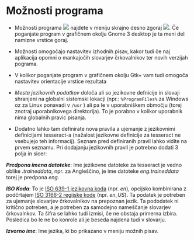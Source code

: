 # Možnosti programa

- Možnosti programa ![](https://raw.githubusercontent.com/manisandro/gImageReader/master/packaging/win32/skel/share/icons/hicolor/22x22/categories/preferences-system.png) najdete v meniju skrajno desno zgoraj ![](https://raw.githubusercontent.com/manisandro/gImageReader/master/packaging/win32/skel/share/icons/hicolor/22x22/categories/preferences-system.png). Če poganjate program v grafičnem okolju Gnome 3 desktop je ta meni del namizne vrstice goraj.

- Možnosti omogočajo nastavitev izhodnih pisav, kakor tudi če naj aplikacija opomni o mankajočih slovarjev črkovalnikov ter novih verzijah pograma.

- V kolikor poganjate program v grafičnem okolju Gtk+ vam tudi omogoča nastavitev orientacije vrstice rezultata

- *Mesta jezikovnih podatkov* določa ali so jezikovne defnicije in slovaji shranjeni na globalni sistemski lokacji (npr.: `%ProgramFiles%` za Windows oz za Linux ponavadi v `/usr` ) ali pa le v uporabniškem območju (torej znotraj uporabnikovega direktorija). To je porabno v kolikor uporabnik nima globalnih pravic pisanja.

- Dodatno lahko tam definirate nova pravila a ujemanje z jezikovnimi definicijami tesseract-a (nažalost jezikovne definicije za tesseract ne vsebujejo teh informacij). Seznam pred definiranih pravil lahko vidite na prvem seznamu. Pri dodajanju jezikovnih pravil je potrebno dodati 3 polja in sicer:

***Predpona imena datoteke***: Ime jezikovne datoteke za tesseract je vedno oblike *<predpona>.traineddata*, npr. za Angleščino, je ime datoteke *eng.traineddata* torej je predpona *eng*.

***ISO Koda***: To je [ISO 639-1 jezikovna koda](http://en.wikipedia.org/wiki/List_of_ISO_639-1_codes) (npr. *en*), opcijsko kombinirana z podčrtajem [ISO 3166-2 regijske kode](http://en.wikipedia.org/wiki/ISO_3166-2) (npr. *en_US*). Ta podatek je potreben za ujemanje slovarjev črkovalnikov na prepoznan jezik. Ta pododatek ni kritično potreben, a je potreben za samodejno nameščanje slovarjev črkovalnkov. Ta šifra se lahko tudi izmisi, če ne obstaja primerna izbira. Posledica bo le ne bo konrole ali je beseda najdena tudi v slovarju.

***Izvorno ime***: Ime jezika, ki bo prikazano v meniju možnih pisav.